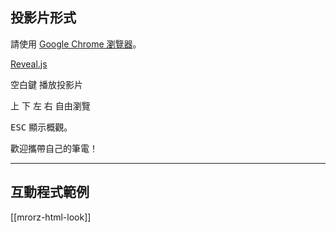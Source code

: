 投影片形式
---------

請使用 [Google Chrome 瀏覽器](http://www.google.com/intl/zh-TW/chrome/browser/)。

[Reveal.js](https://github.com/hakimel/reveal.js/)

<kbd>空白鍵</kbd> 播放投影片

<kbd>上</kbd> <kbd>下</kbd> <kbd>左</kbd> <kbd>右</kbd> 自由瀏覽

<kbd>ESC</kbd> 顯示概觀。

<p class="leader fragment">歡迎攜帶自己的筆電！</p>

---

互動程式範例
---------

[[mrorz-html-look]]